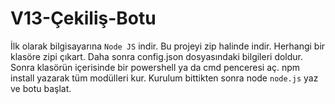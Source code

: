 # V13-Çekiliş-Botu

İlk olarak bilgisayarına `Node JS` indir.
Bu projeyi zip halinde indir.
Herhangi bir klasöre zipi çıkart.
Daha sonra config.json dosyasındaki bilgileri doldur.
Sonra klasörün içerisinde bir powershell ya da cmd penceresi aç.
npm install yazarak tüm modülleri kur.
Kurulum bittikten sonra node `node.js` yaz ve botu başlat.
